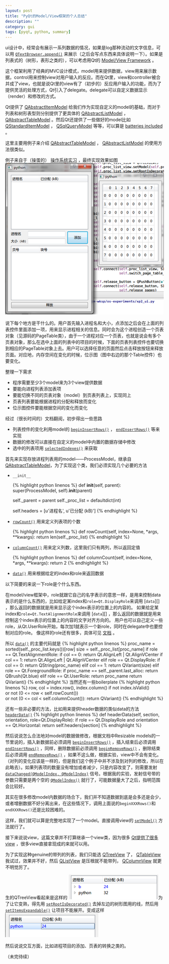 ```yaml
---
layout: post
title: "PyQt的Model/View框架的个人总结"
description: ""
category: gui
tags: [pyqt, python, summary]
---
```


[`QTextBrowser.append()`]: http://qt-project.org/doc/qt-4.8/qtextedit.html#append 
[model view framework]: http://qt-project.org/doc/qt-4.8/model-view-programming.html 

ui设计中，经常会有展示一系列数据的情况，如果是log那种流动的文字信息，可以用 [`QTextBrowser.append()`][] 来展示（之后会写点东西来具体说明一下）。如果是列表式的（树形，表形之类的），可以考虑用Qt的 [Model/View Framework][model view framework] 。

这个框架利用了经典的MVC设计模式，model用来提供数据，view用来展示数据，control用来控制view对用户输入的反应。而在Qt里，view和controller被合并成了view，也就是说Qt里的view有了（初步的）反应用户输入的功能，而为了提供灵活的处理方式，Qt引入了delegate。delegate可以自定义数据显示（render）和修改的方式。

[QAbstractItemModel]: http://qt-project.org/doc/qt-4.8/qabstractitemmodel.html
[QAbstractListModel]: http://qt-project.org/doc/qt-4.8/qabstractlistmodel.html
[QAbstractTableModel]: http://qt-project.org/doc/qt-4.8/qabstracttablemodel.html
[QStandardItemModel]: http://qt-project.org/doc/qt-4.8/qstandarditemmodel.html
[QSqlQueryModel]: http://qt-project.org/doc/qt-4.8/qsqlquerymodel.html
[batteries included]: http://docs.python.org/2/tutorial/stdlib.html#batteries-included

Qt提供了 [QAbstractItemModel][] 给我们作为实现自定义的model的基础，而对于列表和树形表型则分别提供了更具体的 [QAbstractListModel][] ， [QAbstractTableModel][] 。然后Qt还提供了一些做好的model比如 [QStandardItemModel][] ， [QSqlQueryModel][] 等等，可以算是 [batteries included][] 。

这里主要用例子来介绍 [QAbstractTableModel][] ， [QAbstractListModel][] 的使用方法很类似。

例子来自于（操蛋的） [操作系统实习](https://github.com/mad4alcohol/os-experiments ) ，最终实现效果如图 ![overview.png](/assets/images/pyqt-model-view-framework/overview.png)

说下每个地方是干什么的。用户首先输入进程名和大小，点添加之后会在上面的列表控件里面添加一项，用来显示进程相关的信息。同时会为这个进程创造一个页表对象（见源码的PageTable类），由于一个进程对应一个页表，也就是说会有多个页表对象，那么在选中上面的列表中的项目的时候，下面的页表列表控件也要切换到相应的PageTable对象上去。用户可以选择任意的页面然后点击释放按钮来释放页面。对应地，内存空间在变化的时候，位示图（图中右边的那个Table控件）也要变化。

整理一下需求

* 程序需要至少3个model来为3个view提供数据
* 要能向进程列表添加表项
* 要能切换不同的页表对象（model）到页表列表上，实现同上
* 页表列表要能根据进程的分配和释放而变化
* 位示图控件要能根据空间的变化而变化

经过（很长时间的）文档翻阅，初步得出一些思路

[`beginInsertRows()`]: http://qt-project.org/doc/qt-4.8/qabstractitemmodel.html#beginInsertRows
[`endInsertRows()`]: http://qt-project.org/doc/qt-4.8/qabstractitemmodel.html#endInsertRows
[`selectedIndexes()`]: http://qt-project.org/doc/qt-4.8/qabstractitemview.html#selectedIndexes

* 列表控件的变化利用model的 [`beginInsertRows()`][] ， [`endInsertRows()`][] 等来实现
* 数据的修改可以直接在自定义的model中内置的数据存储中修改
* 选中的列表项用 [`selectedIndexes()`][] 来获取

首先来实现存放进程列表用的model——ProcessModel，继承自[QAbstractTableModel][]，为了实现这个类，我们必须实现几个必要的方法

[`rowCount()`]: http://qt-project.org/doc/qt-4.8/qabstractitemmodel.html#rowCount
[`columnCount()`]: http://qt-project.org/doc/qt-4.8/qabstractitemmodel.html#columnCount
[`data()`]: http://qt-project.org/doc/qt-4.8/qabstractitemmodel.html#data

* `__init__`

    {% highlight python linenos %}
def __init__(self, parent):
    super(ProcessModel, self).__init__(parent)

    self._parent = parent
    self._proc_list = defaultdict(int)

    self.headers = [u'进程名', u'已分配 (kB)']
	{% endhighlight %}

* [`rowCount()`][] 用来定义列表项的个数

    {% highlight python linenos %}
def rowCount(self, index=None, *args, **kwargs):
    return len(self._proc_list)
	{% endhighlight %}

* [`columnCount()`][] 用来定义列数，这里我们只有两列，所以返回定值

	{% highlight python linenos %}
def columnCount(self, index=None, *args, **kwargs):
    return 2
	{% endhighlight %}

* [`data()`][] 用来根据给定的index和role来返回数据

以下简要的来说一下role是个什么东西。

在model/view框架中，role就跟它自己的名字表示的意思一样，是用来控制data表示的是什么东西的，比如给定某index和`role=Qt.DisplayRole`来调用 [`data`][] ，那么返回的数据就是用来显示这个index表示的位置上的内容的。
如果给定某index和`role=Qt.TextAlignmentRole`来调用 [`data`][] ，那么返回的数据就是用来控制这个index表示的位置上的内容的文字对齐方向的。
用户也可以自己定义一些role，从Qt.UserRole开始，每次加1就表示一个新role，同时在delegate中也要控制对应的role。
像这样的role还有很多，具体可见 [文档](http://qt-project.org/doc/qt-4.8/qt.html#ItemDataRole-enum ) 。 

所以 [`data()`][] 的主要代码就是
{% highlight python linenos %}
proc_name = sorted(self._proc_list.keys())[row]
size = self._proc_list[proc_name]
if role == Qt.TextAlignmentRole:
    if col == 0:
        return Qt.AlignLeft | Qt.AlignVCenter
    if col == 1:
        return Qt.AlignLeft | Qt.AlignVCenter
elif role == Qt.DisplayRole:
    if col == 0:
        return QString(proc_name)
    elif col == 1:
        return QVariant(size)
elif role == Qt.ForegroundRole:
    if proc_name == self._parent.last_alloc:
        return QBrush(Qt.blue)
elif role == Qt.UserRole:
    return proc_name
return QVariant()
{% endhighlight %}
当然还有一些boilerplate
{% highlight python linenos %}
row, col = index.row(), index.column()
if not index.isValid() \
    or not (0 <= row < self.rowCount()) \
    or not (0 <= col < self.columnCount()):
    return QVariant()
{% endhighlight %}

[`headerData()`]: http://qt-project.org/doc/qt-4.8/qabstractitemmodel.html#headerData

还有一些非必要的方法，比如用来提供header数据的类似data的方法 [`headerData()`][]
{% highlight python linenos %}
def headerData(self, section, orientation, role=Qt.DisplayRole):
    if role == Qt.DisplayRole and orientation == Qt.Horizontal:
        return self.headers[section]
{% endhighlight %}

[`beginRemoveRows()`]: http://qt-project.org/doc/qt-4.8/qabstractitemmodel.html#beginRemoveRows
[`endRemoveRows()`]: http://qt-project.org/doc/qt-4.8/qabstractitemmodel.html#endRemoveRows
[`dataChanged(QModelIndex, QModelIndex)`]: http://qt-project.org/doc/qt-4.8/qabstractitemmodel.html#dataChanged
[`QModelIndex()`]: http://qt-project.org/doc/qt-4.8/qmodelindex.html

然后说说怎么合法地对model的数据做修改，根据文档中Resizable models的一节里说的，插入新数据前必须调用 [`beginInsertRows()`][] ，插入结束后必须调用 [`endInsertRows()`][] ，同样，删除数据前必须调用 [`beginRemoveRows()`][] ，删除结束后必须调用 [`endRemoveRows()`] ，如果不这么做，根据实验，view中不会有变化。（对列的变化应该是一样的，但是我们这个例子中并不涉及到对列的修改，所以在此略去）。如果列表项的数量没有增加或者减少，只是内容改变了，则需要发射 [`dataChanged(QModelIndex, QModelIndex)`][] 信号。根据我的实验，发射信号带的参数只需要是两个空的 [`QModelIndex()`][] 就行了，可能数据量大了之后，指明范围会比较好。

其实在很多修改model内数据的场合下，我们并不知道数据到底是会多还是会少，或者增删数据不好分离出来，在这些情况下，调用上面说的`beginXXXRows()`和`endXXXRows()`还是比较困难的。

[`setModel()`]: http://qt-project.org/doc/qt-4.8/qabstractitemview.html#setModel

这样，我们就可以算是完整地实现了一个model。直接调用view的 [`setModel()`][] 方法就行了。

[view classes]: http://qt-project.org/doc/qt-4.8/model-view-programming.html#view-classes

接下来说说view，这篇文章并不打算继承一个view类，因为很多 [Qt提供了很多view][view classes] ，很多view直接拿现成的来就可以用。

[QTreeView]: http://qt-project.org/doc/qt-4.8/qtreeview.html
[QTableView]: http://qt-project.org/doc/qt-4.8/qtableview.html
[QListView]: http://qt-project.org/doc/qt-4.8/qlistview.html
[QColumnView]: http://qt-project.org/doc/qt-4.8/qcolumnview.html

为了实现这种genuine的带列的列表，我们只能选 [QTreeView][] 了， [QTableView][] 我试过，效果并不好，然后 [QListView][] 是压根就不能带列， [QColumnView][] 就更不明觉厉了。

[`setRootIsDecorated()`]: http://qt-project.org/doc/qt-4.8/qtreeview.html#rootIsDecorated-prop
[`setItemsExpandable()`]: http://qt-project.org/doc/qt-4.8/qtreeview.html#itemsExpandable-prop

生的QTreeView看起来是这样的 ![raw-treeview.png](/assets/images/pyqt-model-view-framework/raw-treeview.png)为了让它变熟，得先用 [`setRootIsDecorated()`][] 去掉左边的树形图用的线，然后用 [`setItemsExpandable()`][] 让项目不能展开。变成这样 ![usable-treeview.png](/assets/images/pyqt-model-view-framework/usable-treeview.png)

然后说说交互方面，比如进程项目的添加、页表的转换之类的。

（未完待续）



